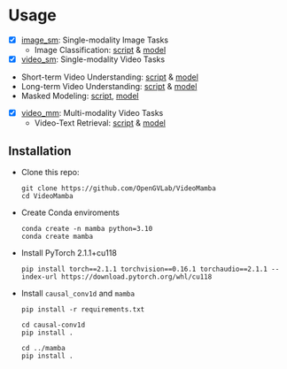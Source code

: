 # Usage

- [x] [image_sm](./image_sm/README.md): Single-modality Image Tasks
  - Image Classification: [script](./image_sm/README.md) & [model](./image_sm/MODEL_ZOO.md)
- [x]  [video_sm](./video_sm/README.md): Single-modality Video Tasks
  - Short-term Video Understanding: [script](./video_sm/README.md) & [model](./video_sm/MODEL_ZOO.md)
  - Long-term Video Understanding: [script](./video_sm/README.md) & [model](./video_sm/MODEL_ZOO.md)
  - Masked Modeling: [script](./video_sm/README.md), [model](./video_sm/MODEL_ZOO.md)
- [x] [video_mm](./video_mm/README.md): Multi-modality Video Tasks
  - Video-Text Retrieval: [script](./video_sm/README.md) & [model](./video_sm/MODEL_ZOO.md)

## Installation

- Clone this repo:

  ```shell
  git clone https://github.com/OpenGVLab/VideoMamba
  cd VideoMamba
  ```

- Create Conda enviroments

  ```shell
  conda create -n mamba python=3.10
  conda create mamba
  ```


- Install PyTorch 2.1.1+cu118

  ```shell
  pip install torch==2.1.1 torchvision==0.16.1 torchaudio==2.1.1 --index-url https://download.pytorch.org/whl/cu118
  ```

- Install `causal_conv1d` and `mamba`

  ```shell
  pip install -r requirements.txt

  cd causal-conv1d
  pip install .

  cd ../mamba
  pip install .
  ```